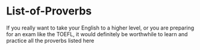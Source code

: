 # List-of-Proverbs
If you really want to take your English to a higher level, or you are preparing for an exam like the TOEFL,  it would definitely be worthwhile to learn and practice all the proverbs listed here
